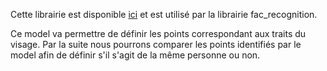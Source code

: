 Cette librairie est disponible [ici](https://github.com/ageitgey/face_recognition_models) et est utilisé par la librairie fac_recognition.

Ce model va permettre de définir les points correspondant aux traits du visage. Par la suite nous pourrons comparer les points identifiés par le model afin de définir s'il s'agit de la même personne ou non. 
